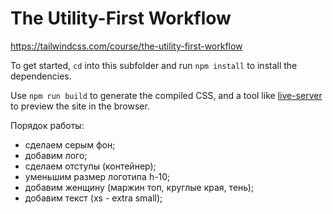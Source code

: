 # The Utility-First Workflow
https://tailwindcss.com/course/the-utility-first-workflow

To get started, `cd` into this subfolder and run `npm install` to install the dependencies.

Use `npm run build` to generate the compiled CSS, and a tool like [live-server](https://www.npmjs.com/package/live-server) to preview the site in the browser.

Порядок работы:
- сделаем серым фон;
- добавим лого;
- сделаем отступы (контейнер);
- уменьшим размер логотипа h-10;
- добавим женщину (маржин топ, круглые края, тень);
- добавим текст (xs - extra small);

